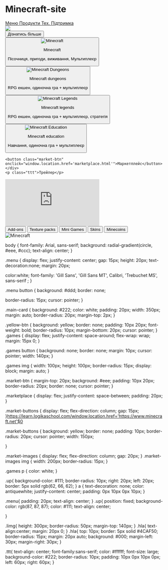# Minecraft-site
<link rel="stylesheet"
href="style.css"/>
<!DOCTYPE html>
<html lang="uk">
  <div class="up">
<html>
<head>

  <meta charset="UTF-8">
  <title>Minecraft</title>
  <link rel="stylesheet" href="style.css">
</head>
<body>
  <nav class="menu"><a href="">Меню </a>
   <a class="uiop" href="window.location.href='https://www.minecraft.net'">Продукти</button> </a>
   <a href="window.location.href='https://www.minecraft.net'">Тех. Підтримка
    </a></button>
  </div>
 
  <img class="Iimg" src="https://www.minecraft.net/content/dam/minecraftnet/games/minecraft/game-updates/MCV_SpringDrop_DotNet_Blog_Editorial_1280x720.jpg">
  <div class="main-card">
    <button class="yellow-btn" onclick="window.location.href='https://uk.wikipedia.org/wiki/Minecraft'">Дізнатись більше</button>
    <div class="games">
      <button onclick="window.location.href='https://www.minecraft.net'">
        <img src="https://www.minecraft.net/content/dam/minecraftnet/games/minecraft/key-art/Homepage_Discover-our-games_MC-Vanilla-KeyArt_864x864.jpg" alt="Minecraft">
        <p>Minecraft</p>
        <p>Пісочниця, пригоди, виживання, Мультиплеєр</p>
      </button>
      <button onclick="window.location.href='https://www.minecraft.net'">
        <img src="https://www.minecraft.net/content/dam/minecraftnet/games/dungeons/key-art/Homepage_Discover-our-games_MC-Dungeons-KeyArt_864x864.jpg" alt="Minecraft Dungeons">
        <p>Minecraft dungeons</p>
        <p>RPG екшен, одиночна гра + мультиплеєр</p>
      </button>
      <button onclick="window.location.href='https://www.minecraft.net'">
        <img src="https://www.minecraft.net/content/dam/minecraftnet/games/badger/key-art/Homepage_Discover-our-games_MC-Legends-KeyArt_864x864.jpg" alt="Minecraft Legends">
        <p>Minecraft legends</p>
        <p>RPG екшен, одиночна гра + мультиплеєр, стратегія</p>
      </button>
      <button onclick="window.location.href='https://www.minecraft.net'">
        <img src="https://www.minecraft.net/content/dam/minecraftnet/games/minecraft/logos/Homepage_Discover-our-games_MC-Education-KeyArt_864x864.jpg" alt="Minecraft Education">
        <p>Minecraft education</p>
        <p>Навчання, одиночна гра + мультиплеєр</p>
      </button>
    </div>

    <button class="market-btn" onclick="window.location.href='marketplace.html'">Маркетплейс</button>
    </div>
    <p class="ttt">Трейлер</p>
  
  <div class="hla">
  <iframe  class="iframe"
     src="https://www.youtube.com/embed/5QU20HMPZ3M" 
    title="Minecraft Live Trailer" 
    frameborder="0" 
    allow="accelerometer; autoplay; clipboard-write; encrypted-media; gyroscope; picture-in-picture" 
    allowfullscreen>
  </iframe>
</div>

</body>
</html>

<!DOCTYPE html>
<html lang="uk">
<head>
  <meta charset="UTF-8">
  <title>Minecraft Marketplace</title>
  <link rel="stylesheet" href="style.css">
</head>
<body>
  <div class="marketplace">
    <div class="market-buttons">
      <button onclick="window.location.href='https://www.minecraft.net'">Add-ons</button>
      <button onclick="window.location.href='https://www.minecraft.net'">Texture packs</button>
      <button onclick="window.location.href='https://www.minecraft.net'">Mini Games</button>
      <button onclick="window.location.href='https://www.minecraft.net'">Skins</button>
      <button onclick="window.location.href='https://www.minecraft.net'">Minecoins</button>
    </div>
    <div class="market-images">
      <img src="https://encrypted-tbn0.gstatic.com/images?q=tbn:ANd9GcQDJAgktsuYQT8cG00HL-MvpFRagtSqnpmd0Q&s" alt="Minecraft">
    </div>
  </div>

  body {
  font-family: Arial, sans-serif;
  background: radial-gradient(circle, #eee, #ccc);
  text-align: center;
}

.menu {
  display: flex;
  justify-content: center;
  gap: 15px;
  height: 20px;
 text-decoration:none;
   margin: 20px;

 color:white;
 font-family: 'Gill Sans', 'Gill Sans MT', Calibri, 'Trebuchet MS', sans-serif ;
}

.menu button {
  background: #ddd;
  border: none;
  
  border-radius: 15px;
  cursor: pointer;
}

.main-card {
  background: #222;
  color: white;
  padding: 20px;
  width: 350px;
  margin: auto;
  border-radius: 20px;
  margin-top: 2px;
}

.yellow-btn {
  background: yellow;
  border: none;
  padding: 10px 20px;
  font-weight: bold;
  border-radius: 10px;
  margin-bottom: 20px;
  cursor: pointer;
}
.games {
  display: flex;
  justify-content: space-around;
  flex-wrap: wrap;
  margin: 15px 0;
}


.games button {
  background: none;
  border: none;
  margin: 10px;
  cursor: pointer;
  width: 140px;
}

.games img {
  width: 100px;
  height: 100px;
  border-radius: 15px;
  display: block;
  margin: auto;
}

.market-btn {
  margin-top: 20px;
  background: #eee;
  padding: 10px 20px;
  border-radius: 20px;
  border: none;
  cursor: pointer;
}

.marketplace {
  display: flex;
  justify-content: space-between;
  padding: 20px;
}

.market-buttons {
  display: flex;
  flex-direction: column;
  gap: 15px;
}https://learn.logikaschool.com/window.location.href='https://www.minecraft.net'$0

.market-buttons  {
  background: yellow;
  border: none;
  padding: 10px;
  border-radius: 20px;
  cursor: pointer;
  width: 150px;

}

.market-images {
  display: flex;
  flex-direction: column;
  gap: 20px;
}
.market-images img {
  width: 200px;
  border-radius: 15px;
}

.games p {
  color: white;
}

.up{
  background-color: #111;
  border-radius: 10px;
 right: 20px;
  left: 20px;
  border:  5px solid rgb(62, 66, 62);
}
a {
  text-decoration: none;
  color: antiquewhite;
  justify-content: center;
  padding: 0px 10px 0px 10px;
}

.menu{
padding: 20px;
text-align: center;
}
.up{
  position: fixed;
  background-color: rgb(87, 87, 87);
  color: #111;
  text-align: center;
  
   }

.Iimg{
  height: 300px;
  border-radius: 50px;
  margin-top: 140px;
}
.hla{
  text-align:center;
   margin: 20px 0;
}
.hla{
  top: 10px;
  border: 5px solid #4CAF50;
  border-radius: 15px;
  margin: 20px auto;
  background: #000;
  margin-left: 30px;
  margin-right: 30px;
}

.ttt{
  text-align: center;
  font-family:sans-serif;
  color: #ffffff;
  font-size: large;
  background-color: #222;
  border-radius: 10px;
  padding: 10px 0px 10px 0px;
  left: 60px;
  right: 60px;
}
</body>
</html>
